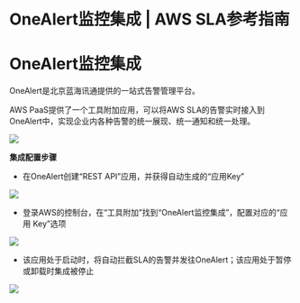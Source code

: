 # OneAlert监控集成 | AWS SLA参考指南

# OneAlert监控集成

OneAlert是北京蓝海讯通提供的一站式告警管理平台。

AWS PaaS提供了一个工具附加应用，可以将AWS SLA的告警实时接入到OneAlert中，实现企业内各种告警的统一展现、统一通知和统一处理。

![](https://docs.awspaas.com/reference-guide/aws-paas-sla-reference-guide/appendix1/1.png)

**集成配置步骤**

  * 在OneAlert创建“REST API”应用，并获得自动生成的“应用Key”

![](https://docs.awspaas.com/reference-guide/aws-paas-sla-reference-guide/appendix1/2.png)

  * 登录AWS的控制台，在“工具附加”找到“OneAlert监控集成”，配置对应的“应用 Key”选项

![](https://docs.awspaas.com/reference-guide/aws-paas-sla-reference-guide/appendix1/3.png)

  * 该应用处于启动时，将自动拦截SLA的告警并发往OneAlert；该应用处于暂停或卸载时集成被停止

![](https://docs.awspaas.com/reference-guide/aws-paas-sla-reference-guide/appendix1/4.png)